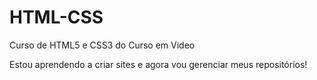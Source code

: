 # HTML-CSS
 Curso de HTML5 e CSS3 do Curso em Video


Estou aprendendo a criar sites e agora vou gerenciar meus repositórios! 